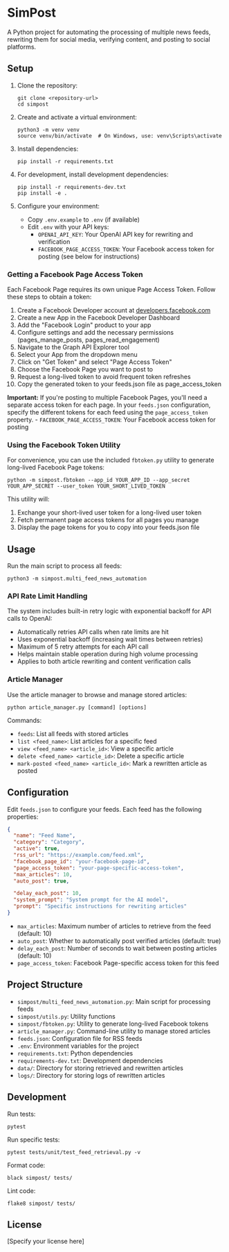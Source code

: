 # SimPost

A Python project for automating the processing of multiple news feeds, rewriting them for social media, verifying content, and posting to social platforms.

## Setup

1. Clone the repository:

   ```
   git clone <repository-url>
   cd simpost
   ```

2. Create and activate a virtual environment:

   ```
   python3 -m venv venv
   source venv/bin/activate  # On Windows, use: venv\Scripts\activate
   ```

3. Install dependencies:

   ```
   pip install -r requirements.txt
   ```

4. For development, install development dependencies:

   ```
   pip install -r requirements-dev.txt
   pip install -e .
   ```

5. Configure your environment:
   - Copy `.env.example` to `.env` (if available)
   - Edit `.env` with your API keys:
     - `OPENAI_API_KEY`: Your OpenAI API key for rewriting and verification
     - `FACEBOOK_PAGE_ACCESS_TOKEN`: Your Facebook access token for posting (see below for instructions)

### Getting a Facebook Page Access Token

Each Facebook Page requires its own unique Page Access Token. Follow these steps to obtain a token:

1. Create a Facebook Developer account at [developers.facebook.com](https://developers.facebook.com/)
2. Create a new App in the Facebook Developer Dashboard
3. Add the "Facebook Login" product to your app
4. Configure settings and add the necessary permissions (pages_manage_posts, pages_read_engagement)
5. Navigate to the Graph API Explorer tool
6. Select your App from the dropdown menu
7. Click on "Get Token" and select "Page Access Token"
8. Choose the Facebook Page you want to post to
9. Request a long-lived token to avoid frequent token refreshes
10. Copy the generated token to your feeds.json file as page_access_token

**Important:** If you're posting to multiple Facebook Pages, you'll need a separate access token for each page. In your `feeds.json` configuration, specify the different tokens for each feed using the `page_access_token` property.
     - `FACEBOOK_PAGE_ACCESS_TOKEN`: Your Facebook access token for posting

### Using the Facebook Token Utility

For convenience, you can use the included `fbtoken.py` utility to generate long-lived Facebook Page tokens:

```
python -m simpost.fbtoken --app_id YOUR_APP_ID --app_secret YOUR_APP_SECRET --user_token YOUR_SHORT_LIVED_TOKEN
```

This utility will:
1. Exchange your short-lived user token for a long-lived user token
2. Fetch permanent page access tokens for all pages you manage
3. Display the page tokens for you to copy into your feeds.json file

## Usage

Run the main script to process all feeds:

```
python3 -m simpost.multi_feed_news_automation
```

### API Rate Limit Handling

The system includes built-in retry logic with exponential backoff for API calls to OpenAI:

- Automatically retries API calls when rate limits are hit
- Uses exponential backoff (increasing wait times between retries)
- Maximum of 5 retry attempts for each API call
- Helps maintain stable operation during high volume processing
- Applies to both article rewriting and content verification calls

### Article Manager

Use the article manager to browse and manage stored articles:

```
python article_manager.py [command] [options]
```

Commands:

- `feeds`: List all feeds with stored articles
- `list <feed_name>`: List articles for a specific feed
- `view <feed_name> <article_id>`: View a specific article
- `delete <feed_name> <article_id>`: Delete a specific article
- `mark-posted <feed_name> <article_id>`: Mark a rewritten article as posted

## Configuration

Edit `feeds.json` to configure your feeds. Each feed has the following properties:

```json
{
  "name": "Feed Name",
  "category": "Category",
  "active": true,
  "rss_url": "https://example.com/feed.xml",
  "facebook_page_id": "your-facebook-page-id",
  "page_access_token": "your-page-specific-access-token",
  "max_articles": 10,
  "auto_post": true,

  "delay_each_post": 10,
  "system_prompt": "System prompt for the AI model",
  "prompt": "Specific instructions for rewriting articles"
}
```

- `max_articles`: Maximum number of articles to retrieve from the feed (default: 10)
- `auto_post`: Whether to automatically post verified articles (default: true)
- `delay_each_post`: Number of seconds to wait between posting articles (default: 10)
- `page_access_token`: Facebook Page-specific access token for this feed

## Project Structure

- `simpost/multi_feed_news_automation.py`: Main script for processing feeds
- `simpost/utils.py`: Utility functions
- `simpost/fbtoken.py`: Utility to generate long-lived Facebook tokens
- `article_manager.py`: Command-line utility to manage stored articles
- `feeds.json`: Configuration file for RSS feeds
- `.env`: Environment variables for the project
- `requirements.txt`: Python dependencies
- `requirements-dev.txt`: Development dependencies
- `data/`: Directory for storing retrieved and rewritten articles
- `logs/`: Directory for storing logs of rewritten articles

## Development

Run tests:

```
pytest
```

Run specific tests:

```
pytest tests/unit/test_feed_retrieval.py -v
```

Format code:

```
black simpost/ tests/
```

Lint code:

```
flake8 simpost/ tests/
```

## License

[Specify your license here]
